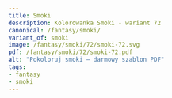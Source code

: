 ```yaml
---
title: Smoki
description: Kolorowanka Smoki - wariant 72
canonical: /fantasy/smoki/
variant_of: smoki
image: /fantasy/smoki/72/smoki-72.svg
pdf: /fantasy/smoki/72/smoki-72.pdf
alt: "Pokoloruj smoki – darmowy szablon PDF"
tags:
- fantasy
- smoki
---
```

